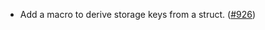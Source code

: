 - Add a macro to derive storage keys from a struct.
  ([#926](https://github.com/anoma/namada/pull/926))